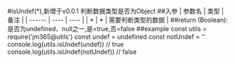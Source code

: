 #isUndef(*),新增于v0.0.1
判断数据类型是否为Object
##入参
| 参数名 | 类型 | 备注 |
| ------ | ---- | ---- |
| *   | * | 需要判断类型的数据 |
##return
(Boolean): 是否为undefined、null之一,是=true,否=false
##example
    const utils = require('jm365@utils')
    const undef = undefined
    const notUndef = ''
    console.log(utils.isUndef(undef)) // true
    console.log(utils.isUndef(notUndef)) // false
